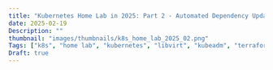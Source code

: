 ```yaml
---
title: "Kubernetes Home Lab in 2025: Part 2 - Automated Dependency Updates"
date: 2025-02-19
Description: ""
thumbnail: "images/thumbnails/k8s_home_lab_2025_02.png"
Tags: ["k8s", "home lab", "kubernetes", "libvirt", "kubeadm", "terraform"]
Draft: true
---
```

